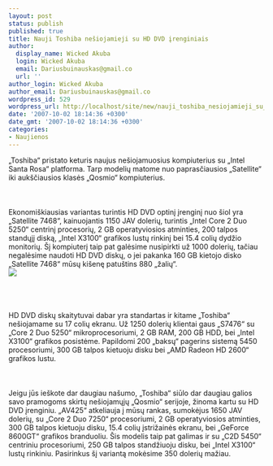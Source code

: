 ```yaml
---
layout: post
status: publish
published: true
title: Nauji Toshiba nešiojamieji su HD DVD įrenginiais
author:
  display_name: Wicked Akuba
  login: Wicked Akuba
  email: Dariusbuinauskas@gmail.co
  url: ''
author_login: Wicked Akuba
author_email: Dariusbuinauskas@gmail.co
wordpress_id: 529
wordpress_url: http://localhost/site/new/nauji_toshiba_nesiojamieji_su_hd_dvd_irenginiais/
date: '2007-10-02 18:14:36 +0300'
date_gmt: '2007-10-02 18:14:36 +0300'
categories:
- Naujienos
---
```

<p>„Toshiba“ pristato keturis naujus nešiojamuosius kompiuterius su „Intel Santa Rosa“ platforma. Tarp modelių matome nuo paprasčiausios „Satellite“ iki aukščiausios klasės „Qosmio“ kompiuterius.<br />
<br><br />
<br>Ekonomiškiausias variantas turintis HD DVD optinį įrenginį nuo šiol yra „Satellite 7468“, kainuojantis 1150 JAV dolerių, turintis „Intel Core 2 Duo 5250“ centrinį procesorių, 2 GB operatyviosios atminties, 200 talpos standųjį diską, „Intel X3100“ grafikos lustų rinkinį bei 15.4 colių dydžio monitorių. Šį kompiuterį taip pat galėsime nusipirkti už 1000 dolerių, tačiau negalėsime naudoti HD DVD diskų, o jei pakanka 160 GB kietojo disko „Satellite 7468“ mūsų kišenę patuštins 880 „žalių“.<br><img src=" http://abcmagazin.ro/images/Qosmio.jpg"><br><br />
<br><br />
<br>HD DVD diskų skaitytuvai dabar yra standartas ir kitame „Toshiba“ nešiojamame su 17 colių ekranu. Už 1250 dolerių klientai gaus „S7476“ su „Core 2 Duo 5250“ mikroprocesoriumi, 2 GB RAM, 200 GB HDD, bei „Intel X3100“ grafikos posistėme. Papildomi 200 „baksų“ pagerins sistemą 5450 procesoriumi, 300 GB talpos kietuoju disku bei „AMD Radeon HD 2600“ grafikos lustu.<br />
<br><br />
<br>Jeigu jūs ieškote dar daugiau našumo, „Toshiba“ siūlo dar daugiau galios savo pramogoms skirtų nešiojamųjų „Qosmio“ serijoje, žinoma kartu su HD DVD įrenginiu. „AV425“ atkeliauja į mūsų rankas, sumokėjus 1650 JAV dolerių, su „Core 2 Duo 7250“ procesoriumi, 2 GB operatyviosios atminties, 300 GB talpos kietuoju disku, 15.4 colių įstrižainės ekranu, bei „GeForce 8600GT“ grafikos branduoliu. Šis modelis taip pat galimas ir su „C2D 5450“ centriniu procesoriumi, 250 GB talpos standžiuoju disku, bei „Intel X3100“ lustų rinkiniu. Pasirinkus šį variantą mokėsime 350 dolerių mažiau.<br />
<br></p>
